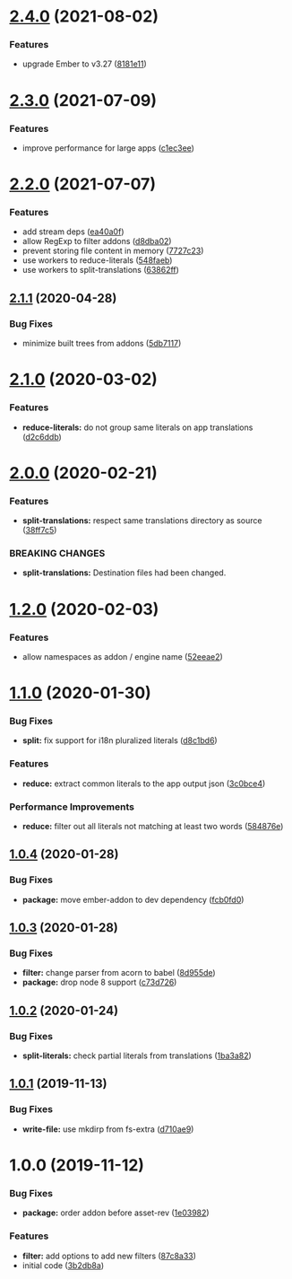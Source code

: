 # [2.4.0](https://github.com/BBVAEngineering/ember-cli-intl-shake/compare/v2.3.0...v2.4.0) (2021-08-02)


### Features

* upgrade Ember to v3.27 ([8181e11](https://github.com/BBVAEngineering/ember-cli-intl-shake/commit/8181e11dd060aafdffbbd79e79d152031c99bedd))

# [2.3.0](https://github.com/BBVAEngineering/ember-cli-intl-shake/compare/v2.2.0...v2.3.0) (2021-07-09)

### Features

- improve performance for large apps ([c1ec3ee](https://github.com/BBVAEngineering/ember-cli-intl-shake/commit/c1ec3eef9e8f310bd218fdbe373373858829b6e9))

# [2.2.0](https://github.com/BBVAEngineering/ember-cli-intl-shake/compare/v2.1.1...v2.2.0) (2021-07-07)

### Features

- add stream deps ([ea40a0f](https://github.com/BBVAEngineering/ember-cli-intl-shake/commit/ea40a0f725387c945363a949079f9fe4adca1fde))
- allow RegExp to filter addons ([d8dba02](https://github.com/BBVAEngineering/ember-cli-intl-shake/commit/d8dba02d8285ad179873910213f4c83c25e9cf81))
- prevent storing file content in memory ([7727c23](https://github.com/BBVAEngineering/ember-cli-intl-shake/commit/7727c23d5b5d14bc257a9d85d091a4f24a31a26e))
- use workers to reduce-literals ([548faeb](https://github.com/BBVAEngineering/ember-cli-intl-shake/commit/548faeb6dfa49948260d10e26c1cc1eb0f8109fd))
- use workers to split-translations ([63862ff](https://github.com/BBVAEngineering/ember-cli-intl-shake/commit/63862ffc956b6b60853e98128171e8c5f982b20b))

## [2.1.1](https://github.com/BBVAEngineering/ember-cli-intl-shake/compare/v2.1.0...v2.1.1) (2020-04-28)

### Bug Fixes

- minimize built trees from addons ([5db7117](https://github.com/BBVAEngineering/ember-cli-intl-shake/commit/5db71178a817808b6dfbdaf45a8f4d22a9636cea))

# [2.1.0](https://github.com/BBVAEngineering/ember-cli-intl-shake/compare/v2.0.0...v2.1.0) (2020-03-02)

### Features

- **reduce-literals:** do not group same literals on app translations ([d2c6ddb](https://github.com/BBVAEngineering/ember-cli-intl-shake/commit/d2c6ddbdc0029d9b92ac0136b136d30572c14a49))

# [2.0.0](https://github.com/BBVAEngineering/ember-cli-intl-shake/compare/v1.2.0...v2.0.0) (2020-02-21)

### Features

- **split-translations:** respect same translations directory as source ([38ff7c5](https://github.com/BBVAEngineering/ember-cli-intl-shake/commit/38ff7c55afabe42b5e828bf1e6e39695cf512374))

### BREAKING CHANGES

- **split-translations:** Destination files had been changed.

# [1.2.0](https://github.com/BBVAEngineering/ember-cli-intl-shake/compare/v1.1.0...v1.2.0) (2020-02-03)

### Features

- allow namespaces as addon / engine name ([52eeae2](https://github.com/BBVAEngineering/ember-cli-intl-shake/commit/52eeae28b6a2570850588d6f08b6afe59e91efd3))

# [1.1.0](https://github.com/BBVAEngineering/ember-cli-intl-shake/compare/v1.0.4...v1.1.0) (2020-01-30)

### Bug Fixes

- **split:** fix support for i18n pluralized literals ([d8c1bd6](https://github.com/BBVAEngineering/ember-cli-intl-shake/commit/d8c1bd6068036ead76019d204e52980791f10580))

### Features

- **reduce:** extract common literals to the app output json ([3c0bce4](https://github.com/BBVAEngineering/ember-cli-intl-shake/commit/3c0bce4e8a192eb6ef5b3e8ee25a6fa3e6cddc59))

### Performance Improvements

- **reduce:** filter out all literals not matching at least two words ([584876e](https://github.com/BBVAEngineering/ember-cli-intl-shake/commit/584876e46751aea4935417a0d6fbbfc8a9b4d4a0))

## [1.0.4](https://github.com/BBVAEngineering/ember-cli-intl-shake/compare/v1.0.3...v1.0.4) (2020-01-28)

### Bug Fixes

- **package:** move ember-addon to dev dependency ([fcb0fd0](https://github.com/BBVAEngineering/ember-cli-intl-shake/commit/fcb0fd054797d59e45755a066b81f71d4e10cd72))

## [1.0.3](https://github.com/BBVAEngineering/ember-cli-intl-shake/compare/v1.0.2...v1.0.3) (2020-01-28)

### Bug Fixes

- **filter:** change parser from acorn to babel ([8d955de](https://github.com/BBVAEngineering/ember-cli-intl-shake/commit/8d955dea7bdd181334f68b9f71de7ea114c36388))
- **package:** drop node 8 support ([c73d726](https://github.com/BBVAEngineering/ember-cli-intl-shake/commit/c73d726c0d173c18ec41f70decc1a3c4390b686c))

## [1.0.2](https://github.com/BBVAEngineering/ember-cli-intl-shake/compare/v1.0.1...v1.0.2) (2020-01-24)

### Bug Fixes

- **split-literals:** check partial literals from translations ([1ba3a82](https://github.com/BBVAEngineering/ember-cli-intl-shake/commit/1ba3a827771922be2e8597c574f9f63b7315ebfd))

## [1.0.1](https://github.com/BBVAEngineering/ember-cli-intl-shake/compare/v1.0.0...v1.0.1) (2019-11-13)

### Bug Fixes

- **write-file:** use mkdirp from fs-extra ([d710ae9](https://github.com/BBVAEngineering/ember-cli-intl-shake/commit/d710ae931840ef35f704b190197df56dbb32bdc2))

# 1.0.0 (2019-11-12)

### Bug Fixes

- **package:** order addon before asset-rev ([1e03982](https://github.com/BBVAEngineering/ember-cli-intl-shake/commit/1e03982ebb7e730b5444b47b6abbd5d635e44169))

### Features

- **filter:** add options to add new filters ([87c8a33](https://github.com/BBVAEngineering/ember-cli-intl-shake/commit/87c8a3385193a25edfee6b7f37664a4a69497360))
- initial code ([3b2db8a](https://github.com/BBVAEngineering/ember-cli-intl-shake/commit/3b2db8ad39ee7744b3409777b0cbe71772b4a194))
